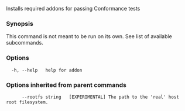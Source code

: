 
Installs required addons for passing Conformance tests

### Synopsis

This command is not meant to be run on its own. See list of available subcommands.

### Options

```
  -h, --help   help for addon
```

### Options inherited from parent commands

```
      --rootfs string   [EXPERIMENTAL] The path to the 'real' host root filesystem.
```

